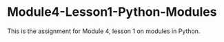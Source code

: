 # Module4-Lesson1-Python-Modules

This is the assignment for Module 4, lesson 1 on modules in Python.

